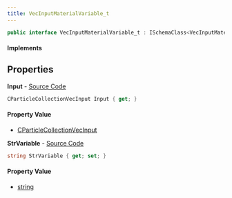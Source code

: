 ```yaml
---
title: VecInputMaterialVariable_t
---
```


```csharp
public interface VecInputMaterialVariable_t : ISchemaClass<VecInputMaterialVariable_t>, ISchemaField, ISchemaClass, INativeHandle
```

#### Implements

## Properties

**Input** - [Source Code](https://github.com/swiftly-solution/swiftlys2/blob/main/managed/src/SwiftlyS2.Generated/Schemas/Interfaces/VecInputMaterialVariable_t.cs#L18)

```csharp
CParticleCollectionVecInput Input { get; }
```

#### Property Value

- [CParticleCollectionVecInput](/docs/api/shared/schemadefinitions/cparticlecollectionvecinput)

**StrVariable** - [Source Code](https://github.com/swiftly-solution/swiftlys2/blob/main/managed/src/SwiftlyS2.Generated/Schemas/Interfaces/VecInputMaterialVariable_t.cs#L16)

```csharp
string StrVariable { get; set; }
```

#### Property Value

- [string](https://learn.microsoft.com/dotnet/api/system.string)

